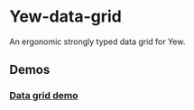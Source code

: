 # Yew-data-grid
An ergonomic strongly typed data grid for Yew.

## Demos

### [Data grid demo](./examples/data-grid-demo/README.md)

